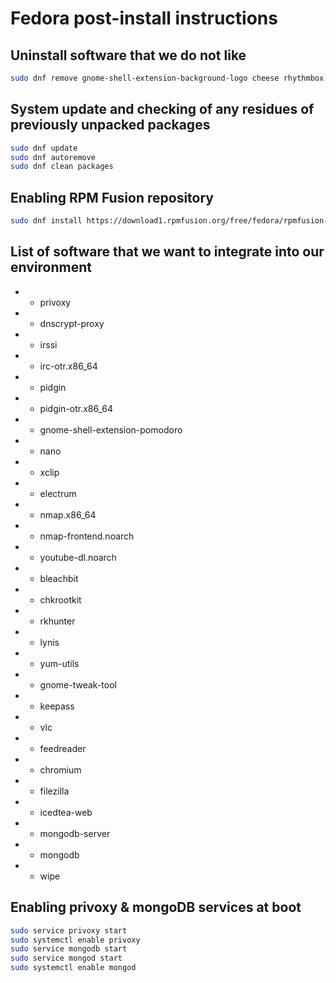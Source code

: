 # Fedora post-install instructions

## Uninstall software that we do not like

  ```bash
  sudo dnf remove gnome-shell-extension-background-logo cheese rhythmbox totem shotwell evolution gnome-maps gnome-weather
  ```

## System update and checking of any residues of previously unpacked packages

  ```bash
  sudo dnf update
  sudo dnf autoremove
  sudo dnf clean packages
  ```

## Enabling RPM Fusion repository

  ```bash
  sudo dnf install https://download1.rpmfusion.org/free/fedora/rpmfusion-free-release-$(rpm -E %fedora).noarch.rpm
  ```

## List of software that we want to integrate into our environment

  * - privoxy
  * - dnscrypt-proxy
  * - irssi
  * - irc-otr.x86_64
  * - pidgin
  * - pidgin-otr.x86_64
  * - gnome-shell-extension-pomodoro
  * - nano
  * - xclip
  * - electrum
  * - nmap.x86_64
  * - nmap-frontend.noarch
  * - youtube-dl.noarch
  * - bleachbit
  * - chkrootkit
  * - rkhunter
  * - lynis
  * - yum-utils
  * - gnome-tweak-tool
  * - keepass
  * - vlc
  * - feedreader
  * - chromium
  * - filezilla
  * - icedtea-web
  * - mongodb-server
  * - mongodb
  * - wipe

## Enabling privoxy & mongoDB services at boot

  ```bash
  sudo service privoxy start
  sudo systemctl enable privoxy
  sudo service mongodb start
  sudo service mongod start
  sudo systemctl enable mongod
  ```
